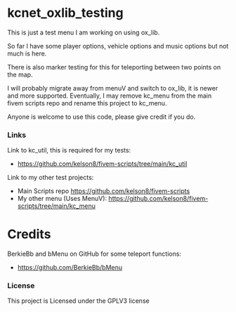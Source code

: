 # kcnet_oxlib_testing
This is just a test menu I am working on using ox_lib.

So far I have some player options, vehicle options and music options but not much is here.

There is also marker testing for this for teleporting between two points on the map.

I will probably migrate away from menuV and switch to ox_lib, it is newer and more supported.
Eventually, I may remove kc_menu from the main fivem scripts repo and rename this project to kc_menu.

Anyone is welcome to use this code, please give credit if you do.

### Links
Link to kc_util, this is required for my tests:
* https://github.com/kelson8/fivem-scripts/tree/main/kc_util

Link to my other test projects:
* Main Scripts repo https://github.com/kelson8/fivem-scripts
* My other menu (Uses MenuV): https://github.com/kelson8/fivem-scripts/tree/main/kc_menu

# Credits
BerkieBb and bMenu on GitHub for some teleport functions:
* https://github.com/BerkieBb/bMenu

### License
This project is Licensed under the GPLV3 license